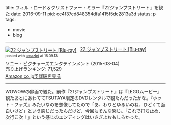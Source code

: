 title: フィル・ロード＆クリストファー・ミラー『22ジャンプストリート』を観た
date: 2016-09-11
pid: cc4f37cd848354dfa1415f5dc2813a3d
status: p
tags:
- movie
- blog
---

<div class="amazlet-box" style="margin-bottom:0px;"><div class="amazlet-image" style="float:left;margin:0px 12px 1px 0px;"><a href="http://www.amazon.co.jp/exec/obidos/ASIN/B00R2I3TNI/dotimpact-22/ref=nosim/" name="amazletlink" target="_blank"><img src="http://ecx.images-amazon.com/images/I/61bsiW1%2BMPL._SL160_.jpg" alt="22 ジャンプストリート [Blu-ray]" style="border: none;" /></a></div><div class="amazlet-info" style="line-height:120%; margin-bottom: 10px"><div class="amazlet-name" style="margin-bottom:10px;line-height:120%"><a href="http://www.amazon.co.jp/exec/obidos/ASIN/B00R2I3TNI/dotimpact-22/ref=nosim/" name="amazletlink" target="_blank">22 ジャンプストリート [Blu-ray]</a><div class="amazlet-powered-date" style="font-size:80%;margin-top:5px;line-height:120%">posted with <a href="http://www.amazlet.com/" title="amazlet" target="_blank">amazlet</a> at 16.09.13</div></div><div class="amazlet-detail">ソニー・ピクチャーズエンタテインメント (2015-03-04)<br />売り上げランキング: 71,529<br /></div><div class="amazlet-sub-info" style="float: left;"><div class="amazlet-link" style="margin-top: 5px"><a href="http://www.amazon.co.jp/exec/obidos/ASIN/B00R2I3TNI/dotimpact-22/ref=nosim/" name="amazletlink" target="_blank">Amazon.co.jpで詳細を見る</a></div></div></div><div class="amazlet-footer" style="clear: left"></div></div>

---- 

WOWOWの録画で観た。前作『21ジャンプストリート』は『LEGOムービー』観たあとにあわててTSUTAYA限定のDVDレンタルで観たんだったかな。『ホット・ファズ』みたいなのを想像してたので「あ、わりとゆるいのね、ひどくて面白いけど」という感じだったんだけど、今回もそんな感じ。「これで打ち止め、次行こ次！」という感じのエンディングはいさぎよおもしろかった。